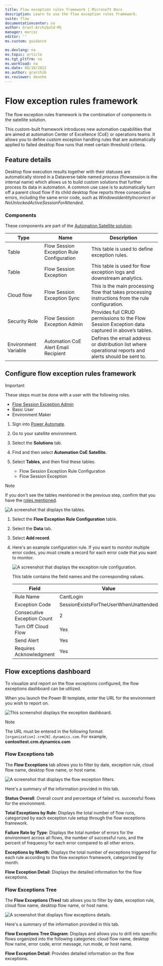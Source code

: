 ```yaml
---
title: Flow exception rules framework | Microsoft Docs
description: Learn to use the flow exception rules framework.
suite: flow
documentationcenter: na
author: Grant-Archibald-MS
manager: marcsc
editor: ''
ms.custom: guidance

ms.devlang: na
ms.topic: article
ms.tgt_pltfrm: na
ms.workload: na
ms.date: 08/18/2022
ms.author: grarchib
ms.reviewer: deonhe
---
```


# Flow exception rules framework

The flow exception rules framework is the combination of components in the satellite solution.

This custom-built framework introduces new automation capabilities that are aimed at automation Center of Excellence (CoE) or operations teams. It allows you to define custom exception handling rules that are automatically applied to failed desktop flow runs that meet certain threshold criteria.

## Feature details

Desktop flow execution results together with their statuses are automatically stored in a Dataverse table named *process* (flowsession is the internal name) which allows us to build custom solutions that further process its data in automation. A common use case is to automatically turn off a parent cloud flow if its child desktop flow reports three consecutive errors, including the same error code, such as *WindowsIdentityIncorrect* or *NoUnlockedActiveSessionForAttended*.

### Components

These components are part of the [Automation Satellite solution](setup/satellite.md#set-up-satellites).

Type|Name|Description
----|----|-----
Table|Flow Session Exception Rule Configuration|This table is used to define exception rules.
Table|Flow Session Exception|This table is used for flow exception logs and downstream analytics.
Cloud flow|Flow Session Exception Sync|This is the main processing flow that takes processing instructions from the rule configuration.
Security Role| Flow Session Exception Admin|Provides full CRUD permissions to the Flow Session Exception data captured in above’s tables.
Environment Variable|Automation CoE Alert Email Recipient|Defines the email address or distribution list where operational reports and alerts should be sent to.

## Configure flow exception rules framework

>[!IMPORTANT]
>These steps must be done with a user with the following roles.

- [Flow Session Exception Admin](setup/security.md#flow-session-exception-admin)
- Basic User
- Environment Maker

1. Sign into [Power Automate](https://flow.microsoft.com).
1. Go to your satellite environment.
1. Select the **Solutions** tab.
1. Find and then select **Automation CoE Satellite.**
1. Select **Tables**, and then find these tables.

    - Flow Session Exception Rule Configuration
    - Flow Session Exception

>[!NOTE]
>If you don't see the tables mentioned in the previous step, confirm that you have the [roles mentioned](#flow-exception-rules-framework).

![A screenshot that displays the tables.](media/tables.png "A screenshot that displays the tables.")

1. Select the **Flow Exception Rule Configuration** table.
1. Select the **Data** tab.
1. Select **Add record**.

1. Here's an example configuration rule. If you want to monitor multiple error codes, you must create a record for each error code that you want to monitor.

   ![A screenshot that displays the exception rule configuration.](media/exception-rule.png "A screenshot that displays the exception rule configuration.")

    This table contains the field names and the corresponding values.

    | **Field**                   | **Value**                             |
    |-----------------------------|---------------------------------------|
    | Rule Name                   | CantLogin                             |
    | Exception Code              | SessionExistsForTheUserWhenUnattended |
    | Consecutive Exception Count | 2                                     |
    | Turn Off Cloud Flow         | Yes                                   |
    | Send Alert                  | Yes                                   |
    | Requires Acknowledgment     | Yes                                   |

## Flow exceptions dashboard

To visualize and report on the flow exceptions configured, the flow exceptions dashboard can be utilized.

When you launch the Power BI template, enter the URL for the environment you wish to report on.

![This screenshot displays the exception dashboard.](media/exception-dash.png "This screenshot displays the exception dashboard.")

>[!NOTE]
>The URL must be entered in the following format: `[organization].crm[N].dynamics.com`. For example, **contosttest.crm.dynamics.com**

### Flow Exceptions tab

The **Flow Exceptions** tab allows you to filter by date, exception rule, cloud flow name, desktop flow name, or host name.

![A screenshot that displays the flow exception filters.](media/exception-filter.png "A screenshot that displays the flow exception filters.")

Here's a summary of the information provided in this tab.

**Status Overall**: Overall count and percentage of failed vs. successful flows for the environment.

**Total Exceptions by Rule**: Displays the total number of flow runs, categorized by each exception rule setup through the flow exceptions framework.

**Failure Rate by Type**: Displays the total number of errors for the environment across all flows, the number of successful runs, and the percent of frequency for each error compared to all other errors.

**Exceptions by Month**: Displays the total number of exceptions triggered for each rule according to the flow exception framework, categorized by month.

**Flow Exception Detail**: Displays the detailed information for the flow exceptions.

### Flow Exceptions Tree

The **Flow Exceptions (Tree)** tab allows you to filter by date, exception rule, cloud flow name, desktop flow name, or host name.

![A screenshot that displays flow exceptions details.](media/exception-details.png "A screenshot that displays flow exceptions details.")

Here's a summary of the information provided in this tab.

**Flow Exceptions Tree Diagram**: Displays and allows you to drill into specific flows organized into the following categories: cloud flow name, desktop flow name, error code, error message, run mode, or host name.

**Flow Exception Detail**: Provides detailed information on the flow exceptions.
